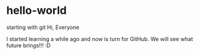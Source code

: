 # hello-world
starting with git 
Hi, Everyone 

I started learning a while ago and now is turn for GitHub.
We will see what future brings!!! :D
